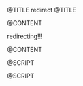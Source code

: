 @TITLE
redirect
@TITLE

@CONTENT
<br />
<p style="width: 800px" id="redirect"> redirecting!!! </p>
@CONTENT

@SCRIPT
<!-- Redirect -->
<script type="text/javascript">
    const indexes = {
        "github": "https://github.com/xjunko",
        "steam": "https://steamcommunity.com/id/FireRedz/"
    }

    const query = window.location.search;
    const params = new URLSearchParams(query);

    const redirect_to = params.get("r");

    function fuck_right_of_to(url) {
        window.location.replace(url);
    }

    if (!redirect_to || redirect_to == null) {
        document.getElementById("redirect").innerHTML = "oops you did a fucky wucky :3333, returning to index."
        fuck_right_of_to("/")
    } else {
        if (redirect_to in indexes) {
            fuck_right_of_to(indexes[redirect_to]);
        } else {
            document.getElementById("redirect").innerHTML = "invalid redirect."
            fuck_right_of_to("/")
        }
    }
</script>
@SCRIPT